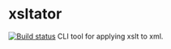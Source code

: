 # xsltator
[![Build status](https://ci.appveyor.com/api/projects/status/s11r39ptntwec9fp?svg=true)](https://ci.appveyor.com/project/itgloballlc/xsltator)
CLI tool for applying xslt to xml.

